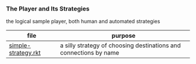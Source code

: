 ### The Player and Its Strategies 

the logical sample player, both human and automated strategies		    

| file | purpose |
|--------------------- | ------- |
| [simple-strategy.rkt](simple-strategy.rkt) | a silly strategy of choosing destinations and connections by name | 

